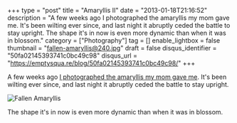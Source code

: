 +++
type = "post"
title = "Amaryllis II"
date = "2013-01-18T21:16:52"
description = "A few weeks ago I photographed the amaryllis my mom gave me. It's been wilting ever since, and last night it abruptly ceded the battle to stay upright. The shape it's in now is even more dynamic than when it was in blossom."
category = ["Photography"]
tag = []
enable_lightbox = false
thumbnail = "fallen-amaryllis@240.jpg"
draft = false
disqus_identifier = "50fa02145393741c0bc49c98"
disqus_url = "https://emptysqua.re/blog/50fa02145393741c0bc49c98/"
+++

<p>A few weeks ago <a href="/blog/amaryllis/">I photographed the amaryllis my mom gave me</a>. It's been wilting ever since, and last night it abruptly ceded the battle to stay upright.</p>
<p><img style="display:block; margin-left:auto; margin-right:auto;" src="fallen-amaryllis.jpg" alt="Fallen Amaryllis" title="fallen-amaryllis.jpg" border="0"   /></p>
<p>The shape it's in now is even more dynamic than when it was in blossom.</p>
